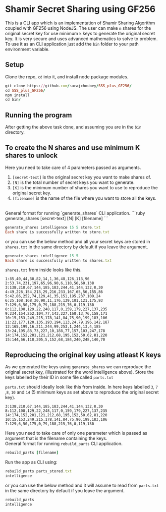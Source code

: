 # Shamir Secret Sharing using GF256

This is a CLI app which is an implementation of Shamir Sharing Algorithm coupled with GF256 using NodeJS.
The user can make `n` shares for the original secret key for use minimum `k` keys to generate the original secret key.
It is very secure and uses advanced mathematics to solve to problem. To use it as an CLI application just add the `bin` folder to your path environment variable.

## Setup
Clone the repo, `cd` into it, and install node package modules.

```ruby
git clone https://github.com/surajchoubey/SSS_plus_GF256/
cd SSS_plus_GF256/
npm install
cd bin/
```
## Running the program

After getting the above task done, and assuming you are in the `bin` directory.

## To create the N shares and use minimum K shares to unlock

Here you need to take care of 4 parameters passed as arguments.
1. `[secret-text]` is the original secret key you want to make shares of.
2. `[N]` is the total number of secret keys you want to generate.
3. `[K]` is the minimum number of shares you want to use to reproduce the original secret key.
4. `[filename]` is the name of the file where you want to store all the keys.
<br>
General format for running `generate_shares` CLI application.
```ruby
generate_shares [secret-text] [N] [K] [filename]
```

```ruby
generate_shares intelligence 15 5 store.txt
Each share is successfully written to store.txt
```
or you can use the below method and all your secret keys are stored in `shares.txt` in the same directory by default if you leave the argument.
```ruby
generate_shares intelligence 15 5
Each share is successfully written to shares.txt
```

`shares.txt` from inside looks like this.
```
1:85,40,44,30,82,14,1,36,48,126,113,96
2:53,74,231,197,65,96,90,6,110,56,60,138
3:138,210,67,144,185,183,244,41,144,132,0,30
4:49,226,154,213,29,216,233,167,65,56,155,86
5:42,86,252,74,129,41,35,151,195,237,109,24
6:25,108,168,30,90,11,176,139,101,121,175,93
7:129,6,50,175,0,79,188,215,76,0,119,130
8:112,108,129,22,248,117,0,159,179,227,137,235
9:234,154,252,104,77,143,227,160,13,76,158,171
10:15,153,249,215,178,141,84,75,90,199,183,106
11:22,177,120,135,193,194,113,24,79,196,142,187
12:165,199,16,211,244,99,253,1,244,13,4,185
13:24,195,83,73,227,10,188,77,157,103,247,178
14:174,152,201,121,212,68,195,152,50,62,81,220
15:144,66,118,205,5,152,68,184,240,248,140,70
```

## Reproducing the original key using atleast K keys

As we generated the keys using `generate_shares` we can reproduce the original secret key, (illustrated for the word intelligence above).
Store the keys labelled by their ID in some file called `parts.txt`

`parts.txt` should ideally look like this from inside. In here keys labelled `3`, `7` ,`8`, `10` and `14` (5 minimum keys as set above to reproduce the original secret key).

```
3:138,210,67,144,185,183,244,41,144,132,0,30
8:112,108,129,22,248,117,0,159,179,227,137,235
14:174,152,201,121,212,68,195,152,50,62,81,220
10:15,153,249,215,178,141,84,75,90,199,183,106
7:129,6,50,175,0,79,188,215,76,0,119,130
```

Here you need to take care of only one parameter which is passed as argument that is the filename containing the keys.
<br>
General format for running `rebuild_parts` CLI application.

```ruby
rebuild_parts [filename]
```
Run the app as CLI using:
```ruby
rebuild_parts parts_stored.txt
intelligence
```
or you can use the below method and it will assume to read from `parts.txt` in the same directory by default if you leave the argument.
```ruby
rebuild_parts
intelligence
```

